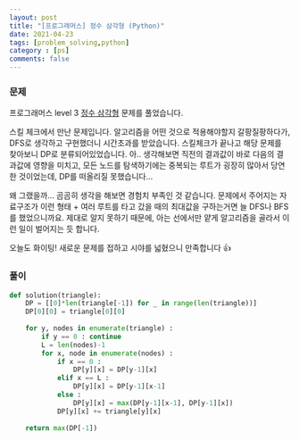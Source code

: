 ```yaml
---
layout: post
title: "[프로그래머스] 정수 삼각형 (Python)"
date: 2021-04-23
tags: [problem_solving,python]
category : [ps]
comments: false
---
```


### 문제

프로그래머스 level 3 [정수 삼각형](https://programmers.co.kr/learn/courses/30/lessons/43105) 문제를 풀었습니다.

스킬 체크에서 만난 문제입니다. 알고리즘을 어떤 것으로 적용해야할지 갈팡질팡하다가, DFS로 생각하고 구현했더니 시간초과를 받았습니다. 스킬체크가 끝나고 해당 문제를 찾아보니 DP로 분류되어있었습니다. 아.. 생각해보면 직전의 결과값이 바로 다음의 결과값에 영향을 미치고, 모든 노드를 탐색하기에는 중복되는 루트가 굉장히 많아서 당연한 것이었는데, DP를 떠올리질 못했습니다...

왜 그랬을까... 곰곰히 생각을 해보면 경험치 부족인 것 같습니다. 문제에서 주어지는 자료구조가 이런 형태 + 여러 루트를 타고 갔을 때의 최대값을 구하는거면 늘 DFS나 BFS를 했었으니까요. 제대로 알지 못하기 때문에, 아는 선에서만 얕게 알고리즘을 골라서 이런 일이 벌어지는 듯 합니다.

오늘도 화이팅! 새로운 문제를 접하고 시야를 넓혔으니 만족합니다 👍



### 풀이

```python
def solution(triangle):
    DP = [[0]*len(triangle[-1]) for _ in range(len(triangle))]
    DP[0][0] = triangle[0][0]
    
    for y, nodes in enumerate(triangle) :
        if y == 0 : continue
        L = len(nodes)-1
        for x, node in enumerate(nodes) :
            if x == 0 :
                DP[y][x] = DP[y-1][x]
            elif x == L :
                DP[y][x] = DP[y-1][x-1]
            else :
                DP[y][x] = max(DP[y-1][x-1], DP[y-1][x])
            DP[y][x] += triangle[y][x]
    
    return max(DP[-1])
```

